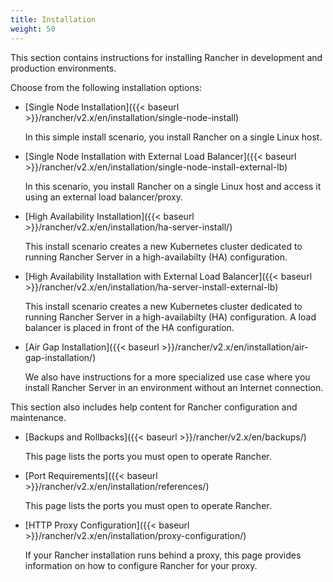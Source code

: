 ```yaml
---
title: Installation
weight: 50
---
```

This section contains instructions for installing Rancher in development and production environments.

Choose from the following installation options:

- [Single Node Installation]({{< baseurl >}}/rancher/v2.x/en/installation/single-node-install)

	In this simple install scenario, you install Rancher on a single Linux host.

- [Single Node Installation with External Load Balancer]({{< baseurl >}}/rancher/v2.x/en/installation/single-node-install-external-lb)

	In this scenario, you install Rancher on a single Linux host and access it using an external load balancer/proxy.

-  [High Availability Installation]({{< baseurl >}}/rancher/v2.x/en/installation/ha-server-install/)

 	This install scenario creates a new Kubernetes cluster dedicated to running Rancher Server in a high-availabilty (HA) configuration.

-  [High Availability Installation with External Load Balancer]({{< baseurl >}}/rancher/v2.x/en/installation/ha-server-install-external-lb)

 	This install scenario creates a new Kubernetes cluster dedicated to running Rancher Server in a high-availabilty (HA) configuration. A load balancer is placed in front of the HA configuration.

-  [Air Gap Installation]({{< baseurl >}}/rancher/v2.x/en/installation/air-gap-installation/)

 	We also have instructions for a more specialized use case where you install Rancher Server in an environment without an Internet connection.

This section also includes help content for Rancher configuration and maintenance.

-  [Backups and Rollbacks]({{< baseurl >}}/rancher/v2.x/en/backups/)

 	This page lists the ports you must open to operate Rancher.

-  [Port Requirements]({{< baseurl >}}/rancher/v2.x/en/installation/references/)

 	This page lists the ports you must open to operate Rancher.

-  [HTTP Proxy Configuration]({{< baseurl >}}/rancher/v2.x/en/installation/proxy-configuration/)

	If your Rancher installation runs behind a proxy, this page provides information on how to configure Rancher for your proxy.

